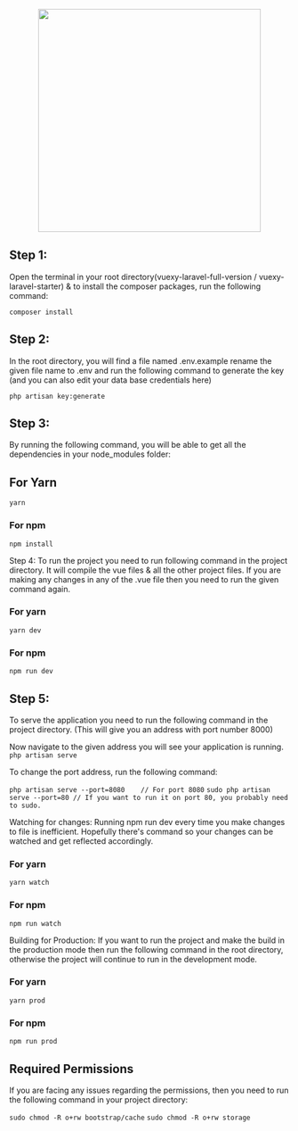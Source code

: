 <p align="center"><a href="https://inext.se" target="_blank"><img src="https://www.inext.se/wp-content/uploads/2020/10/inext-220110.png" width="400"></a></p>



## Step 1: 
Open the terminal in your root directory(vuexy-laravel-full-version / vuexy-laravel-starter) & to install the composer packages, run the following command:

`composer install`

## Step 2: 
In the root directory, you will find a file named .env.example rename the given file name to .env and run the following command to generate the key (and you can also edit your data base credentials here)

`php artisan key:generate`

## Step 3: 
By running the following command, you will be able to get all the dependencies in your node_modules folder:

## For Yarn
`yarn`

### For npm
`npm install`

Step 4: To run the project you need to run following command in the project directory. It will compile the vue files & all the other project files. If you are making any changes in any of the .vue file then you need to run the given command again.

### For yarn
`yarn dev`

### For npm
`npm run dev`

## Step 5:
To serve the application you need to run the following command in the project directory. (This will give you an address with port number 8000)

Now navigate to the given address you will see your application is running.
`php artisan serve`

To change the port address, run the following command:

`php artisan serve --port=8080    // For port 8080`
`sudo php artisan serve --port=80 // If you want to run it on port 80, you probably need to sudo.`


Watching for changes: Running npm run dev every time you make changes to file is inefficient. Hopefully there's command so your changes can be watched and get reflected accordingly.

### For yarn
`yarn watch`

### For npm
`npm run watch`

Building for Production: If you want to run the project and make the build in the production mode then run the following command in the root directory, otherwise the project will continue to run in the development mode.

### For yarn
`yarn prod`

### For npm
`npm run prod`


## Required Permissions

If you are facing any issues regarding the permissions, then you need to run the following command in your project directory:

`sudo chmod -R o+rw bootstrap/cache`
`sudo chmod -R o+rw storage`
